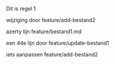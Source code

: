 Dit is regel 1

wijziging door feature/add-bestand2

azerty lijn feature/bestand1.md

een 4de lijn door feature/update-bestand1

iets aanpassen feature/add-bestand2
